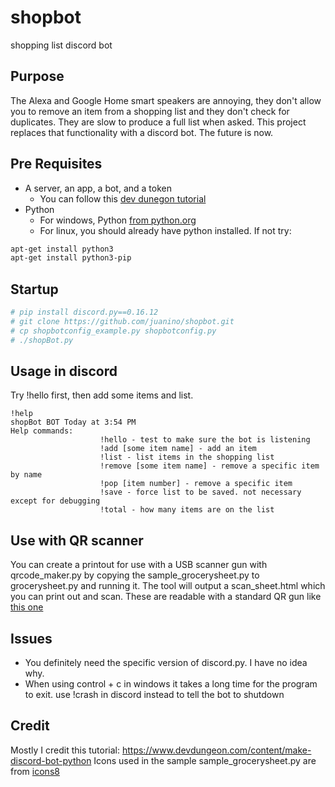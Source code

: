 # shopbot

shopping list discord bot

## Purpose

The Alexa and Google Home smart speakers are annoying, they don't allow you to remove an item from a shopping list and they don't check for duplicates.  They are slow to produce a full list when asked.  This project replaces that functionality with a discord bot.  The future is now.

## Pre Requisites

* A server, an app, a bot, and a token
  * You can follow this [dev dunegon tutorial](https://www.devdungeon.com/content/make-discord-bot-python)
* Python
  * For windows, Python [from python.org](https://www.python.org/downloads/)
  * For linux, you should already have python installed. If not try:

```bash
apt-get install python3
apt-get install python3-pip
```

## Startup

```bash
# pip install discord.py==0.16.12
# git clone https://github.com/juanino/shopbot.git
# cp shopbotconfig_example.py shopbotconfig.py
# ./shopBot.py
```

## Usage in discord

Try !hello first, then add some items and list.

```discord
!help
shopBot BOT Today at 3:54 PM
Help commands:
                    !hello - test to make sure the bot is listening
                    !add [some item name] - add an item
                    !list - list items in the shopping list
                    !remove [some item name] - remove a specific item by name
                    !pop [item number] - remove a specific item
                    !save - force list to be saved. not necessary except for debugging
                    !total - how many items are on the list
```

## Use with QR scanner
You can create a printout for use with a USB scanner gun with qrcode_maker.py by
copying the sample_grocerysheet.py to grocerysheet.py and running it. The tool will output
a scan_sheet.html which you can print out and scan.  These are readable with a standard QR gun like
[this one](https://www.amazon.com/Tera-Wireless-Portable-Handheld-Vibration/dp/B07M68LS2N)


## Issues

* You definitely need the specific version of discord.py.  I have no idea why.
* When using control + c in windows it takes a long time for the program to exit. use !crash in discord instead to tell the bot to shutdown

## Credit

Mostly I credit this tutorial: <https://www.devdungeon.com/content/make-discord-bot-python>
Icons used in the sample sample_grocerysheet.py are from [icons8](https://icons8.com/)
